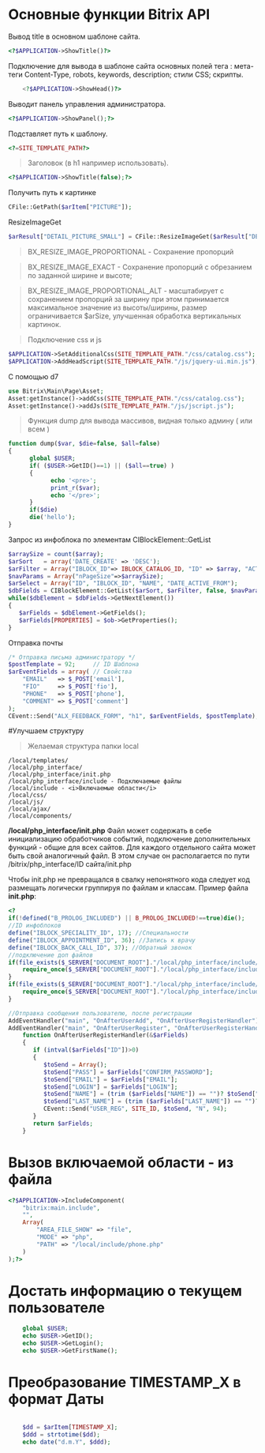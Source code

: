 
Основные функции Bitrix API
================


Вывод title в основном шаблоне сайта.
```php
<?$APPLICATION->ShowTitle()?>
```
      
Подключение для вывода в шаблоне сайта основных полей тега : мета-теги Content-Type, robots, keywords, description; стили CSS; скрипты.
```php
    <?$APPLICATION->ShowHead()?>
```    
Выводит панель управления администратора.
```php
<?$APPLICATION->ShowPanel();?>
```

Подставляет путь к шаблону.
```php
<?=SITE_TEMPLATE_PATH?>
```

> Заголовок (в h1 например использовать).
```php
<?$APPLICATION->ShowTitle(false);?>
```

Получить путь к картинке
```php
CFile::GetPath($arItem["PICTURE"]);
```

ResizeImageGet
```php
$arResult["DETAIL_PICTURE_SMALL"] = CFile::ResizeImageGet($arResult["DETAIL_PICTURE"], Array("width" => ШИРИНА, "height" => ВЫСОТА), BX_RESIZE_IMAGE_PROPORTIONAL, false);
```
> BX_RESIZE_IMAGE_PROPORTIONAL - Сохранение пропорций

> BX_RESIZE_IMAGE_EXACT - Cохранение пропорций с обрезанием по заданной ширине и высоте;

> BX_RESIZE_IMAGE_PROPORTIONAL_ALT - масштабирует с сохранением пропорций за ширину при этом принимается максимальное значение из высоты/ширины, размер ограничивается $arSize, улучшенная обработка вертикальных картинок.



> Подключение css и js
```php
$APPLICATION->SetAdditionalCss(SITE_TEMPLATE_PATH."/css/catalog.css");
$APPLICATION->AddHeadScript(SITE_TEMPLATE_PATH."/js/jquery-ui.min.js");
```

С помощью d7
```php
use Bitrix\Main\Page\Asset;
Asset:getInstance()->addCss(SITE_TEMPLATE_PATH."/css/catalog.css");
Asset:getInstance()->addJs(SITE_TEMPLATE_PATH."/js/jscript.js");

```


> Функция dump для вывода массивов, видная только админу ( или всем )
```php
function dump($var, $die=false, $all=false)
{
      global $USER;
      if( ($USER->GetID()==1) || ($all==true) )
      {
            echo '<pre>';
            print_r($var);
            echo '</pre>';
      }
      if($die)
      die('hello');
}
```

Запрос из инфоблока по элементам
CIBlockElement::GetList 
```php
$arraySize = count($array);
$arSort   = array('DATE_CREATE' => 'DESC');
$arFilter = Array("IBLOCK_ID"=> IBLOCK_CATALOG_ID, "ID" => $array, "ACTIVE"=>"Y");
$navParams = Array("nPageSize"=>$arraySize);
$arSelect = Array("ID", "IBLOCK_ID", "NAME", "DATE_ACTIVE_FROM");
$dbFields = CIBlockElement::GetList($arSort, $arFilter, false, $navParams, $arSelect);
while($dbElement = $dbFields->GetNextElement())
{
   $arFields = $dbElement->GetFields();
   $arFields[PROPERTIES] = $ob->GetProperties();
}
```

Отправка почты
```php
/* Отправка письма администратору */
$postTemplate = 92;     // ID Шаблона
$arEventFields = array( // Свойства
    "EMAIL"   => $_POST['email'],
    "FIO"     => $_POST['fio'],
    "PHONE"   => $_POST['phone'],
    "COMMENT" => $_POST['comment']
);
CEvent::Send("ALX_FEEDBACK_FORM", "h1", $arEventFields, $postTemplate);
```

#Улучшаем структуру
> Желаемая структура папки local
```
/local/templates/
/local/php_interface/
/local/php_interface/init.php
/local/php_interface/include - Подключаемые файлы 
/local/include - <i>Включаемые области</i>
/local/css/
/local/js/
/local/ajax/
/local/components/
```
	

 <b>/local/php_interface/init.php</b>
Файл может содержать в себе инициализацию обработчиков событий, подключение дополнительных функций - общие для всех сайтов. Для каждого отдельного сайта может быть свой аналогичный файл. В этом случае он располагается по пути /bitrix/php_interface/ID сайта/init.php

Чтобы init.php не превращался в свалку непонятного кода следует код размещать логически группируя по файлам и классам.
Пример файла <b>init.php</b>:
```php
<?
if(!defined("B_PROLOG_INCLUDED") || B_PROLOG_INCLUDED!==true)die();
//ID инфоблоков
define("IBLOCK_SPECIALITY_ID", 17); //Специальности
define("IBLOCK_APPOINTMENT_ID", 36); //Запись к врачу 
define("IBLOCK_BACK_CALL_ID", 37); //Обратный звонок
//подключение доп файлов
if(file_exists($_SERVER["DOCUMENT_ROOT"]."/local/php_interface/include/include.php")){
	require_once($_SERVER["DOCUMENT_ROOT"]."/local/php_interface/include/include.php");
}
if(file_exists($_SERVER["DOCUMENT_ROOT"]."/local/php_interface/include/function.php")){
	require_once($_SERVER["DOCUMENT_ROOT"]."/local/php_interface/include/function.php");
}

//Отправка сообщения пользователю, после регистрации
AddEventHandler("main", "OnAfterUserAdd", "OnAfterUserRegisterHandler");
AddEventHandler("main", "OnAfterUserRegister", "OnAfterUserRegisterHandler");
    function OnAfterUserRegisterHandler(&$arFields)
    {
	   if (intval($arFields["ID"])>0)
	   {
		  $toSend = Array();
		  $toSend["PASS"] = $arFields["CONFIRM_PASSWORD"];
		  $toSend["EMAIL"] = $arFields["EMAIL"];
		  $toSend["LOGIN"] = $arFields["LOGIN"];
		  $toSend["NAME"] = (trim ($arFields["NAME"]) == "")? $toSend["NAME"] = htmlspecialchars('<Не указано>'): $arFields["NAME"];
		  $toSend["LAST_NAME"] = (trim ($arFields["LAST_NAME"]) == "")? $toSend["LAST_NAME"] = htmlspecialchars('<Не указано>'): $arFields["LAST_NAME"];
		  CEvent::Send("USER_REG", SITE_ID, $toSend, "N", 94);
	   }
	   return $arFields;
    }

```


#  Вызов включаемой области - из файла

```php
<?$APPLICATION->IncludeComponent(
	"bitrix:main.include",
	"",
	Array(
		"AREA_FILE_SHOW" => "file",
		"MODE" => "php",
		"PATH" => "/local/include/phone.php"
	)
);?>
```

# Достать информацию о текущем пользователе

```php
	global $USER;
	echo $USER->GetID();
	echo $USER->GetLogin();
	echo $USER->GetFirstName();
```

# Преобразование TIMESTAMP_X в формат Даты

```php

	$dd = $arItem[TIMESTAMP_X];
	$ddd = strtotime($dd);
	echo date("d.m.Y", $ddd);
```
